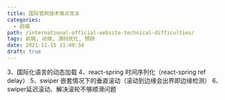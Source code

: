 ```yaml
---
title: 国际官网技术难点攻关
categories:
  - 前端
path: /international-official-website-technical-difficulties/
tags: 前端, 动效, 源码优化, 预研
date: 2021-11-15 11:49:34
draft: true
---
```


3、国际化语言的动态加载
4、react-spring 时间序列化（react-spring ref delay）
5、swiper 嵌套情况下的垂直滚动（滚动到边缘会出界即边缘检测）
6、swiper延迟滚动、解决滚轮不够顺滑问题
